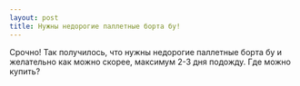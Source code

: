 ```yaml
---
layout: post 
title: Нужны недорогие паллетные борта бу! 
--- 
```

Срочно! Так получилось, что нужны недорогие паллетные борта бу и желательно как можно скорее, максимум 2-3 дня подожду. Где можно купить?
